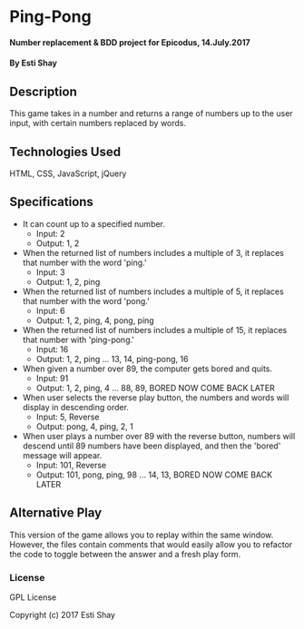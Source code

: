 # Ping-Pong

#### Number replacement & BDD project for Epicodus, 14.July.2017

#### By Esti Shay

## Description

This game takes in a number and returns a range of numbers up to the user input, with certain numbers replaced by words.

## Technologies Used

HTML, CSS, JavaScript, jQuery

## Specifications

* It can count up to a specified number.
  * Input: 2
  * Output: 1, 2
* When the returned list of numbers includes a multiple of 3, it replaces that number with the word 'ping.'
  * Input: 3
  * Output: 1, 2, ping
* When the returned list of numbers includes a multiple of 5, it replaces that number with the word 'pong.'
  * Input: 6
  * Output: 1, 2, ping, 4, pong, ping
* When the returned list of numbers includes a multiple of 15, it replaces that number with 'ping-pong.'
  * Input: 16
  * Output: 1, 2, ping ... 13, 14, ping-pong, 16
* When given a number over 89, the computer gets bored and quits.
  * Input: 91
  * Output: 1, 2, ping, 4 ... 88, 89, BORED NOW COME BACK LATER
* When user selects the reverse play button, the numbers and words will display in descending order.
  * Input: 5, Reverse
  * Output: pong, 4, ping, 2, 1
* When user plays a number over 89 with the reverse button, numbers will descend until 89 numbers have been displayed, and then the 'bored' message will appear.
  * Input: 101, Reverse
  * Output: 101, pong, ping, 98 ... 14, 13, BORED NOW COME BACK LATER

## Alternative Play

This version of the game allows you to replay within the same window.  However, the files contain comments that would easily allow you to refactor the code to toggle between the answer and a fresh play form.


### License

GPL License

Copyright (c) 2017 Esti Shay
